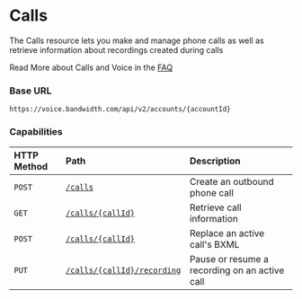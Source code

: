 # Calls
The Calls resource lets you make and manage phone calls as well as retrieve information about recordings created during calls

<aside class="alert general small">
<p>
Read More about Calls and Voice in the <a href="http://dev.bandwidth.com/faq/#voice">FAQ</a>
</p>
</aside>

### Base URL

`https://voice.bandwidth.com/api/v2/accounts/{accountId}`

### Capabilities

| HTTP Method                        | Path                                                                                            | Description                                                                  |
|:-----------------------------------|:------------------------------------------------------------------------------------------------|:-----------------------------------------------------------------------------|
| <code class="post">POST</code>     | [`/calls`](postCalls.md)                                                                        | Create an outbound phone call                                                |
| <code class="get">GET</code>       | [`/calls/{callId}`](getCallsCallId.md)                                                          | Retrieve call information                                                    |
| <code class="post">POST</code>     | [`/calls/{callId}`](postCallsCallId.md)                                                         | Replace an active call's BXML                                                |
| <code class="put">PUT</code>       | [`/calls/{callId}/recording`](../recordings/putCallsCallIdRecording.md)                         | Pause or resume a recording on an active call                                |
